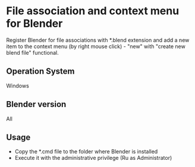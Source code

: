 # File association and context menu for Blender

Register Blender for file associations with *.blend extension and add a new item to the context menu (by right mouse click) - "new" with "create new blend file" functional.

Operation System
-
Windows

Blender version
-
All

Usage
-
- Copy the *.cmd file to the folder where Blender is installed
- Execute it with the administrative privilege (Ru as Administrator)
